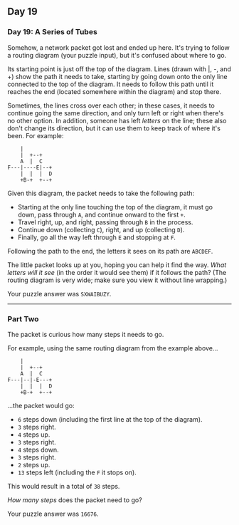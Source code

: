 ## Day 19

### Day 19: A Series of Tubes

Somehow, a network packet got lost and ended up here. It's trying to follow a routing diagram (your
puzzle input), but it's confused about where to go.

Its starting point is just off the top of the diagram. Lines (drawn with |, -, and +) show the path it
needs to take, starting by going down onto the only line connected to the top of the diagram. It
needs to follow this path until it reaches the end (located somewhere within the diagram) and stop
there.

Sometimes, the lines cross over each other; in these cases, it needs to continue going the same
direction, and only turn left or right when there's no other option. In addition, someone has left
_letters_ on the line; these also don't change its direction, but it can use them to keep track of where
it's been. For example:

```
    |
    |  +--+
    A  |  C
F---|----E|--+
    |  |  |  D
    +B-+  +--+
```

Given this diagram, the packet needs to take the following path:

- Starting at the only line touching the top of the diagram, it must go down, pass through `A`, and continue onward to the first `+`.
- Travel right, up, and right, passing through `B` in the process.
- Continue down (collecting `C`), right, and up (collecting `D`).
- Finally, go all the way left through `E` and stopping at `F`.

Following the path to the end, the letters it sees on its path are `ABCDEF`.

The little packet looks up at you, hoping you can help it find the way. _What letters will it see_
(in the order it would see them) if it follows the path? (The routing diagram is very wide; make
sure you view it without line wrapping.)

Your puzzle answer was `SXWAIBUZY`.

---

### Part Two

The packet is curious how many steps it needs to go.

For example, using the same routing diagram from the example above...

```
    |
    |  +--+
    A  |  C
F---|--|-E---+
    |  |  |  D
    +B-+  +--+
```
...the packet would go:

- `6` steps down (including the first line at the top of the diagram).
- `3` steps right.
- `4` steps up.
- `3` steps right.
- `4` steps down.
- `3` steps right.
- `2` steps up.
- `13` steps left (including the `F` it stops on).

This would result in a total of `38` steps.

_How many steps_ does the packet need to go?

Your puzzle answer was `16676`.
